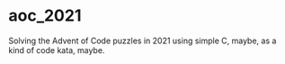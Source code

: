 # aoc_2021
Solving the Advent of Code puzzles in 2021 using simple C, maybe, as a kind of code kata, maybe.
